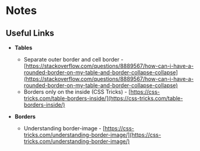 # Notes

## Useful Links

*  **Tables** 
    * Separate outer border and cell border - [https://stackoverflow.com/questions/8889567/how-can-i-have-a-rounded-border-on-my-table-and-border-collapse-collapse](https://stackoverflow.com/questions/8889567/how-can-i-have-a-rounded-border-on-my-table-and-border-collapse-collapse)
    * Borders only on the inside (CSS Tricks) - [https://css-tricks.com/table-borders-inside/](https://css-tricks.com/table-borders-inside/)
    
*  **Borders**
    * Understanding border-image - [https://css-tricks.com/understanding-border-image/](https://css-tricks.com/understanding-border-image/)
